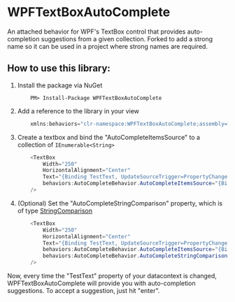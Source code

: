 WPFTextBoxAutoComplete
======================

An attached behavior for WPF's TextBox control that provides auto-completion suggestions from a given collection. Forked to add a strong name so it can be used in a project where strong names are required.

## How to use this library:

1. Install the package via NuGet

	```
		PM> Install-Package WPFTextBoxAutoComplete
	```

2. Add a reference to the library in your view

	``` csharp
		xmlns:behaviors="clr-namespace:WPFTextBoxAutoComplete;assembly=WPFTextBoxAutoComplete"
	```
	
3. Create a textbox and bind the "AutoCompleteItemsSource" to a collection of ```IEnumerable<String>```

	``` csharp
		<TextBox 
			Width="250"
			HorizontalAlignment="Center"
			Text="{Binding TestText, UpdateSourceTrigger=PropertyChanged}" 
			behaviors:AutoCompleteBehavior.AutoCompleteItemsSource="{Binding TestItems}" 
		/>
	```
	
4. (Optional) Set the "AutoCompleteStringComparison" property, which is of type <a href='https://msdn.microsoft.com/en-us/library/system.stringcomparison(v=vs.110).aspx'>StringComparison</a>

	``` csharp
		<TextBox 
			Width="250"
			HorizontalAlignment="Center"
			Text="{Binding TestText, UpdateSourceTrigger=PropertyChanged}" 
			behaviors:AutoCompleteBehavior.AutoCompleteItemsSource="{Binding TestItems}" 
			behaviors:AutoCompleteBehavior.AutoCompleteStringComparison="InvariantCultureIgnoreCase"
		/>
	```
    
Now, every time the "TestText" property of your datacontext is changed, WPFTextBoxAutoComplete will provide you with auto-completion suggestions.  To accept a suggestion, just hit "enter".

		
